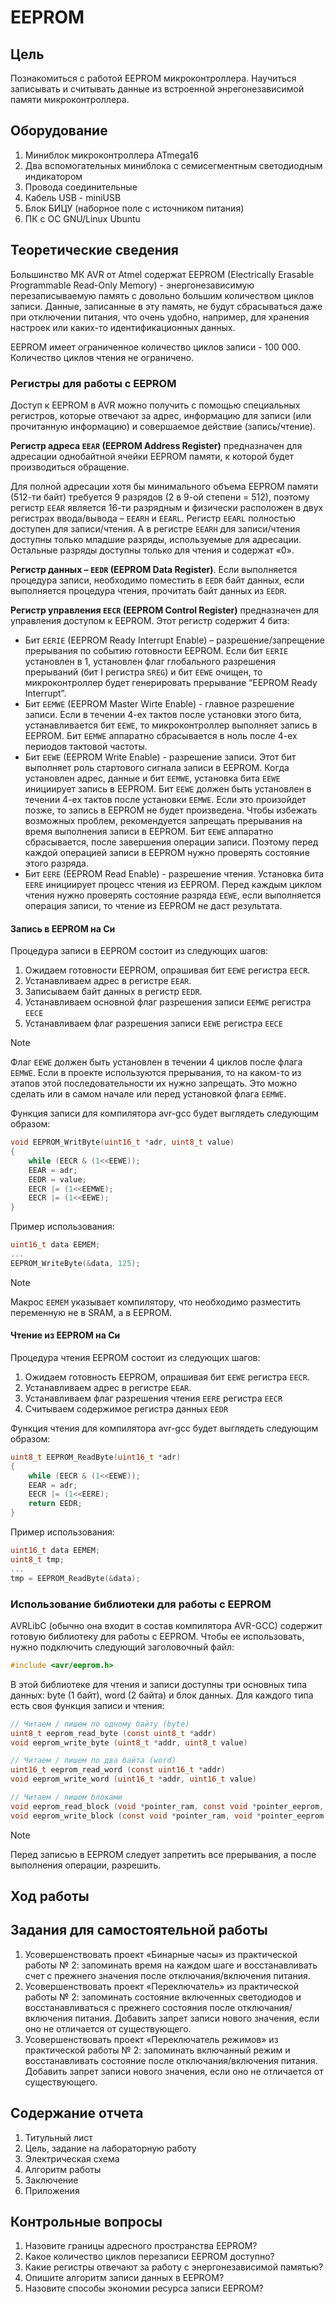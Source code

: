 # EEPROM

## Цель

Познакомиться с работой EEPROM микроконтроллера. Научиться записывать и считывать данные из встроенной энрегонезависимой памяти микроконтроллера.

## Оборудование

1. Миниблок микроконтроллера ATmega16
2. Два вспомогательных миниблока с семисегментным светодиодным индикатором
3. Провода соединительные
4. Кабель USB - miniUSB
5. Блок БИЦУ (наборное поле с источником питания)
6. ПК с ОС GNU/Linux Ubuntu

## Теоретические сведения

Большинство МК AVR от Atmel содержат EEPROM (Electrically Erasable Programmable Read-Only Memory) - энергонезависимую перезаписываемую память с довольно большим количеством циклов записи. Данные, записанные в эту память, не будут сбрасываться даже при отключении питания, что очень удобно, например, для хранения настроек или каких-то идентификационных данных.

EEPROM имеет ограниченное количество циклов записи - 100 000. Количество циклов чтения не ограничено.

### Регистры для работы с EEPROM

Доступ к EEPROM в AVR можно получить с помощью специальных регистров, которые отвечают за адрес, информацию для записи (или прочитанную информацию) и совершаемое действие (запись/чтение).

**Регистр адреса `EEAR` (EEPROM Address Register)** предназначен для адресации однобайтной ячейки EEPROM памяти, к которой будет производиться обращение.

Для полной адресации хотя бы минимального объема EEPROM памяти (512-ти байт) требуется 9 разрядов (2 в 9-ой степени = 512), поэтому регистр `EEAR` является 16-ти разрядным и физически расположен в двух регистрах ввода/вывода – `EEARH` и `EEARL`. Регистр `EEARL` полностью доступен для записи/чтения. А в регистре `EEARH` для записи/чтения доступны только младшие разряды, используемые для адресации. Остальные разряды доступны только для чтения и содержат «0».

**Регистр данных – `EEDR` (EEPROM Data Register)**. Если выполняется процедура записи, необходимо поместить в `EEDR` байт данных, если выполняется процедура чтения, прочитать байт данных из `EEDR`.

**Регистр управления `EECR` (EEPROM Control Register)** предназначен для управления доступом к EEPROM. Этот регистр содержит 4 бита:

- Бит `EERIE` (EEPROM Ready Interrupt Enable) – разрешение/запрещение прерывания по событию готовности EEPROM. Если бит `EERIE` установлен в 1, установлен флаг глобального разрешения прерываний (бит I регистра `SREG`) и бит `EEWE` очищен, то микроконтроллер будет генерировать прерывание “EEPROM Ready Interrupt”.
- Бит `EEMWE` (EEPROM Master Wirte Enable) - главное разрешение записи. Если в течении 4-ех тактов после установки этого бита, устанавливается бит `EEWE`, то микроконтроллер выполняет запись в EEPROM. Бит `EEMWE` аппаратно сбрасывается в ноль после 4-ех периодов тактовой частоты.
- Бит `EEWE` (EEPROM Write Enable) - разрешение записи. Этот бит выполняет роль стартового сигнала записи в EEPROM. Когда установлен адрес, данные и бит `EEMWE`, установка бита `EEWE` инициирует запись в EEPROM. Бит `EEWE` должен быть установлен в течении 4-ех тактов после установки `EEMWE`. Если это произойдет позже, то запись в EEPROM не будет произведена. Чтобы избежать возможных проблем, рекомендуется запрещать прерывания на время выполнения записи в EEPROM. Бит `EEWE` аппаратно сбрасывается, после завершения операции записи. Поэтому перед каждой операцией записи в EEPROM нужно проверять состояние этого разряда.
- Бит `EERE` (EEPROM Read Enable) - разрешение чтения. Установка бита `EERE` инициирует процесс чтения из EEPROM. Перед каждым циклом чтения нужно проверять состояние разряда `EEWE`, если выполняется операция записи, то чтение из EEPROM не даст результата.

#### Запись в EEPROM на Си

Процедура записи в EEPROM состоит из следующих шагов:

1. Ожидаем готовности EEPROM, опрашивая бит `EEWE` регистра `EECR`.
2. Устанавливаем адрес в регистре `EEAR`.
3. Записываем байт данных в регистр `EEDR`.
4. Устанавливаем основной флаг разрешения записи `EEMWE` регистра `EECE`
5. Устанавливаем флаг разрешения записи `EEWE` регистра `EECE`

> [!NOTE]
> Флаг `EEWE` должен быть установлен в течении 4 циклов после флага `EEMWE`. Если в проекте используются прерывания, то на каком-то из этапов этой последовательности их нужно запрещать. Это можно сделать или в самом начале или перед установкой флага `EEMWE`.

Функция записи для компилятора avr-gcc будет выглядеть следующим образом:

```C
void EEPROM_WritByte(uint16_t *adr, uint8_t value)
{
    while (EECR & (1<<EEWE));
    EEAR = adr;
    EEDR = value;
    EECR |= (1<<EEMWE);
    EECR |= (1<<EEWE);
}
```

Пример использования:

```C
uint16_t data EEMEM;
...
EEPROM_WriteByte(&data, 125);
```

> [!NOTE]
> Макрос `EEMEM` указывает компилятору, что необходимо разместить переменную не в SRAM, а в EEPROM.

#### Чтение из EEPROM на Си

Процедура чтения EEPROM состоит из следующих шагов:

1. Ожидаем готовность EEPROM, опрашивая бит `EEWE` регистра `EECR`.
2. Устанавливаем адрес в регистре `EEAR`.
3. Устанавливаем флаг разрешения чтения `EERE` регистра `EECR`
4. Считываем содержимое регистра данных `EEDR`

Функция чтения для компилятора avr-gcc будет выглядеть следующим образом:

```C
uint8_t EEPROM_ReadByte(uint16_t *adr)
{
    while (EECR & (1<<EEWE));
    EEAR = adr;
    EECR |= (1<<EERE);
    return EEDR;
}
```

Пример использования:

```C
uint16_t data EEMEM;
uint8_t tmp;
...
tmp = EEPROM_ReadByte(&data);
```

### Использование библиотеки для работы с EEPROM

AVRLibC (обычно она входит в состав компилятора AVR-GCC) содержит готовую библиотеку для работы с EEPROM. Чтобы ее использовать, нужно подключить следующий заголовочный файл:

```C
#include <avr/eeprom.h>
```

В этой библиотеке для чтения и записи доступны три основных типа данных: byte (1 байт), word (2 байта) и блок данных. Для каждого типа есть своя функция записи и чтения:

```C
// Читаем / пишем по одному байту (byte)
uint8_t eeprom_read_byte (const uint8_t *addr) 
void eeprom_write_byte (uint8_t *addr, uint8_t value) 

// Читаем / пишем по два байта (word)
uint16_t eeprom_read_word (const uint16_t *addr) 
void eeprom_write_word (uint16_t *addr, uint16_t value) 

// Читаем / пишем блоками
void eeprom_read_block (void *pointer_ram, const void *pointer_eeprom, size_t n) 
void eeprom_write_block (const void *pointer_ram, void *pointer_eeprom, size_t n)
```

> [!NOTE]
> Перед записью в EEPROM следует запретить все прерывания, а после выполнения операции, разрешить.

## Ход работы

## Задания для самостоятельной работы

1. Усовершенствовать проект «Бинарные часы» из практической работы № 2: запоминать время на каждом шаге и восстанавливать счет с прежнего значения после отключания/включения питания.
2. Усовершенствовать проект «Переключатель» из  практической работы № 2: запоминать   состояние включенных светодиодов и восстанавливаться с прежнего состояния после отключания/включения питания. Добавить запрет записи нового значения, если оно не отличается от существующего.
3. Усовершенствовать проект  «Переключатель режимов» из практической работы  № 2: запоминать включанный режим и восстанавливать состояние после отключания/включения питания. Добавить  запрет записи нового значения, если оно не отличается от существующего.

## Содержание отчета

1. Титульный лист
2. Цель, задание на лабораторную работу
3. Электрическая схема
4. Алгоритм работы
5. Заключение
6. Приложения

## Контрольные вопросы

1. Назовите границы адресного пространства EEPROM?
2. Какое количество циклов перезаписи EEPROM доступно?
3. Какие регистры отвечают за работу с энергонезависимой памятью?
4. Опишите алгоритм записи данных в EEPROM?
5. Назовите способы экономии ресурса записи EEPROM?
